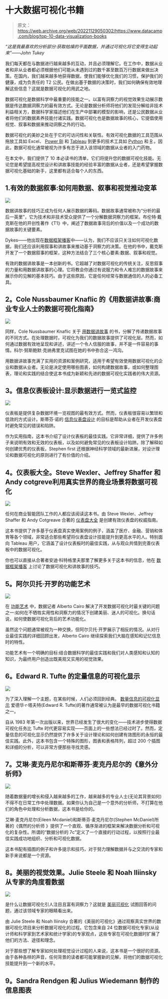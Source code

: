 # 十大数据可视化书籍

> 原文：<https://web.archive.org/web/20221129050302/https://www.datacamp.com/blog/top-10-data-visualization-books>

*“这是我最喜欢的分析部分:获取枯燥的平面数据，并通过可视化将它变得生动起来”——John Tukey*

我们每天都在与数据进行越来越多的互动，并且必须理解它。在工作中，数据从业者和非从业者都必须根据他们可能从未遇到过的数千甚至数百万行数据来做出决策。在国内，我们越来越多地获得数据，使我们能够优化我们的习惯，保护我们的健康，成为负责任的 T2 公民。在做出基于数据的决策时，我们如何确保有效地理解这些信息？这就是数据可视化的用武之地。

数据可视化是数据科学中最重要的技能之一。以富有洞察力的视觉效果生动展示数据是传达数据洞察力的最有效方式。无论是数据分析师将他们的发现分解给非技术利益相关方，数据科学家描述他们在生产中部署的模型的影响，还是公民数据从业者将他们的数据素养技能付诸实践。数据可视化也是数据故事的核心，它提倡使用视觉、叙事和数据来推动洞察之外的行动。

数据可视化的美妙之处在于它的可访问性和关联性。有效可视化数据的工具范围从拖放工具如 Excel、 [Power BI](https://web.archive.org/web/20220518134937/https://www.datacamp.com/courses/introduction-to-power-bi) 和 [Tableau](https://web.archive.org/web/20220518134937/https://www.datacamp.com/tracks/tableau-fundamentals) 到更多的技术工具如 [Python](https://web.archive.org/web/20220518134937/https://www.datacamp.com/tracks/data-visualization-with-python) 和 [R](https://web.archive.org/web/20220518134937/https://www.datacamp.com/tracks/data-visualization-with-r) 。因此，数据可视化通常被视为许多有志于进入该领域的数据从业者的入门药物。

在本文中，我们提供了 10 本必读书的清单，它们将提升您的数据可视化技能。无论您是希望提高视觉设计和讲故事技能的经验丰富的数据从业者，还是希望掌握数据可视化基础的新手，这里都有适合每个人的东西。

## 1.有效的数据叙事:如何用数据、叙事和视觉推动变革

![](img/2ef39589e788308305d2a863b5d0d35e.png)

数据讲故事的技巧正成为任何人展示数据的筹码。数据故事通常被称为“分析的最后一英里”，它为技术和非技术受众提供了一个分解数据洞察力的框架。布伦特·戴克斯在他的开创性著作《T1》中，阐述了数据故事背后的价值以及一个成功的数据故事的关键要素。

Dykes——他出现在[数据框架播客](https://web.archive.org/web/20220518134937/https://www.datacamp.com/community/podcast/effective-data-storytelling-how-turn-insights-into-actions)中——认为，我们不应该只关注如何可视化数据，我们还应该利用叙事和讲故事来推动基于洞察力的决策。在他的书中，戴克斯开发了一个数据叙事的框架，这种方法结合了三个核心要素:数据、叙事和视觉。

有效的数据讲故事是一本创新的书。它超越了对数据可视化的传统关注，反思叙事的力量和用数据讲故事的心理。它将教会你通过有说服力和令人难忘的数据故事来展示你的见解的基本技巧。由于这些原因，它是任何经常与数据通信的人的必备工具。

## **2。Cole Nussbaumer Knaflic 的《用数据讲故事:商业专业人士的数据可视化指南》**

![](img/f728ae60cf1ed5352db054745b1a6394.png)

同样，Cole Nussbaumer Knaflic 关于 [用数据讲故事](https://web.archive.org/web/20220518134937/https://www.storytellingwithdata.com/books) 的书，分解了传递数据故事的不同方式。在处理数据时，可视化为我们的数据故事提供了可视化层。然而，如何通过数据有效地呈现和讲述，讲述一个令人信服的故事，并不是一件容易的事情。科尔·努斯鲍默·克纳弗里克试图在她的书中弥合这一鸿沟。

用数据讲故事充满了实用的资源和案例研究，适用于希望有效使用数据可视化的企业和数据从业者。无论是决定使用哪些图表，如何构建数据故事，或如何整理图表，理论和实践的结合使这本书成为新颖和先进的数据可视化实践者的伟大资源。

## **3。信息仪表板设计:显示数据进行一览式监控**

**![](img/c9053630c37aee1426a892d9b0c7fc00.png)**

仪表板是提供复杂数据环境一览视图的最有效方式。然而，仪表板很容易以繁琐和低效的方式设计。斯蒂芬·诺的 [信息仪表盘设计](https://web.archive.org/web/20220518134937/http://www.stephen-few.com/idd.php) 的目标是帮助从业者在开发仪表盘时避免常见的错误和陷阱。

作为实用指南，这本书介绍了设计仪表板的最佳实践。它非常详细，提供了许多例子来说明有效和无效的仪表板，以及如何避免常见的仪表板设计陷阱。除了解释如何创建优秀的仪表板，Stephen first 还根据神经科学领域的最新进展，对设计理论和数据可视化的原则进行了有价值的介绍。

## **4。仪表板大全。Steve Wexler、Jeffrey Shaffer 和 Andy cotgreve**利用真实世界的商业场景将数据可视化

**![](img/74fad1e5f4519b05e6d0f96a9824d082.png)**

任何在商业智能团队工作的人都应该阅读这本书。由 Steve Wexler、Jeffrey Shaffer 和 Andy Cotgreave 合著的 [仪表盘大全](https://web.archive.org/web/20220518134937/https://www.bigbookofdashboards.com/) 是创建有效仪表盘的权威指南。

这本书提供了许多基于仪表盘真实使用案例的例子，涵盖了医疗、金融、营销和体育等各个领域，非常适合那些希望将仪表盘设计技能提升到更高水平的人。特别面向 Tableau 用户，它涵盖了设计仪表板时的最佳实践，从与观众共情到完善仪表板中的数据可视化。

你也可以直接从合著者安迪·科特格里夫那里了解更多关于这本书的信息，他在 [数据框架播客](https://web.archive.org/web/20220518134937/https://www.datacamp.com/community/podcast/the-data-storytelling-skills-data-teams-need) 上讨论了数据可视化和讲故事的技巧。

## **5。阿尔贝托·开罗的功能艺术**

![](img/90ff1433251535bcbed16744dce9b691.png)

在 [功能艺术](https://web.archive.org/web/20220518134937/http://www.thefunctionalart.com/) 中，数据记者 Alberto Cairo 解决了开发数据可视化时最关键的问题之一:如何在不牺牲实用性和洞察力的情况下创建美丽、迷人的可视化。换句话说，如何使数据可视化背后的艺术功能化。

虽然这个问题通常被视为一种交换，但阿尔贝托·开罗展示了相反的情况。从对行业最佳实践的详细回顾出发，Alberto Cairo 继续探索我们大脑在感知和记忆信息时的特性。

功能艺术有一个明确的目标:结合数据科学的最佳实践和我们对人类感知和认知的知识，为最终用户创造出既美观又实用的视觉效果。

## **6。Edward R. Tufte 的定量信息的可视化显示**

**![](img/d7e1fe471452626604a47a432ad87a2e.png)**

为了深入理解一个主题，在某些时候，人们必须回到经典。 [数量信息的可视化显示](https://web.archive.org/web/20220518134937/https://www.edwardtufte.com/tufte/books_vdqi) 爱德华·r·塔夫特(Edward R. Tufte)的著作通常被认为是最早的数据可视化书籍之一。

自从 1983 年第一次出版以来，世界已经发生了很大的变化——技术进步使得数据可视化任务比 Tufte 时代更容易实现——页面上的一些想法已经过时了。然而，定量信息的可视化显示仍然提供了许多关于设计理论和如何创建有效图形的永恒的最佳实践。此外，这本书包含一个特殊的图形，图表和表格阵列，超过 200 个插图和详细的分析，可以非常方便那些寻找灵感。

## **7。艾琳·麦克丹尼尔和斯蒂芬·麦克丹尼尔的《意外分析师》**

**![](img/3c6bdeb20790ca29acd75025f1e54090.png)**

随着数据量的增长和侵入越来越多的工作，越来越多的专业人士(无论其背景如何)不得不在日常工作中处理数据。如果你认为自己是一个意外的分析师，不打算在他们的角色中处理和分析数据，这本书是给你的。

艾琳·麦克丹尼尔(Eileen Mcdaniel)和斯蒂芬·麦克丹尼尔(Stephen McDaniel)所著的《偶然的分析师 》提供了一个直观、循序渐进的框架来解决数据分析和可视化的复杂性。所谓的“数据分析的 7c”定义了一个直接的行动过程，以按照行业最佳实践成功地组织、分析和可视化数据。

这本书配有插图的例子和许多提示和技巧，对于努力理解数据并与之交流的专家和新手来说都是一个资源。

## **8。美丽的视觉效果。Julie Steele 和 Noah Iliinsky 从专家的角度看数据**

![](img/b2063983245f038722027f96c6999ba6.png)

是什么让数据可视化引人注目且富有洞察力？这就是 [美丽可视化](https://web.archive.org/web/20220518134937/https://www.oreilly.com/library/view/beautiful-visualization/9781449379889/) 试图回答的问题，通过该领域专家的眼睛看出来。

由 Julie Steele 和 Noah Iliinsky 合著的《美丽的可视化》通过观察真实世界的数据可视化项目来分析数据可视化的过程。它包含来自 24 位数据可视化专家(从设计师和科学家到艺术家和统计学家)的专家观点，这些专家在可视化数据时扩展了他们的方法、途径和理念。

对于那些想了解专家如何处理视觉设计过程的人来说，这本书是一个很好的资源。由于各种各样的声音，任何背景的读者都可能掌握新的见解，将他们的数据可视化技能提升到一个新的水平。

## **9。Sandra Rendgen 和 Julius Wiedemann 制作的信息图表**

